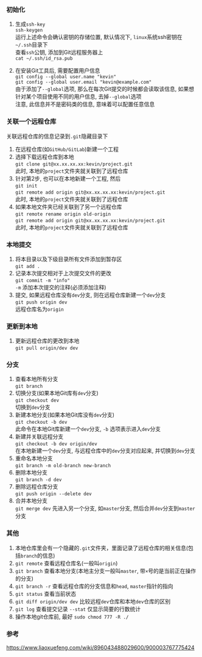 ### 初始化
1. 生成`ssh-key`<br>
`ssh-keygen`<br>
运行上述命令会确认密钥的存储位置, 默认情况下, `linux`系统ssh密钥在`~/.ssh`目录下<br>
查看`ssh`公钥, 添加到Git远程服务器上<br>
`cat ~/.ssh/id_rsa.pub`<br>

2. 在安装Git工具后, 需要配置用户信息<br>
`git config --global user.name "kevin"`<br>
`git config --global user.email "kevin@example.com"`<br>
由于添加了`--global`选项, 那么在每次Git提交的时候都会读取该信息, 如果想针对某个项目使用不同的用户信息, 去掉`--global`选项<br>
注意, 此信息并不是密码类的信息, 意味着可以配置任意信息<br>

### 关联一个远程仓库
关联远程仓库的信息记录到`.git`隐藏目录下<br>
1. 在远程仓库(如`GitHub/GitLab`)新建一个工程<br>
2. 选择下载远程仓库到本地<br>
`git clone git@xx.xx.xx.xx:kevin/project.git`<br>
此时, 本地的`project`文件夹就关联到了远程仓库<br>
3. 针对第2步, 也可以在本地新建一个工程, 然后<br>
`git init`<br>
`git remote add origin git@xx.xx.xx.xx:kevin/project.git`<br>
此时, 本地的`project`文件夹就关联到了远程仓库<br>
4. 如果本地文件夹已经关联到了另一个远程仓库<br>
`git remote rename origin old-origin`<br>
`git remote add origin git@xx.xx.xx.xx:kevin/project.git`<br>
此时, 本地的`project`文件夹就关联到了远程仓库<br>

### 本地提交
1. 将本目录以及下级目录所有文件添加到暂存区<br>
`git add .`<br>
2. 记录本次提交相对于上次提交文件的更改<br>
`git commit -m "info"`<br>
`-m` 添加本次提交的注释(必须添加注释)<br>
3. 提交, 如果远程仓库没有`dev`分支, 则在远程仓库新建一个`dev`分支<br>
`git push origin dev`<br>
远程仓库名为`origin`<br>

### 更新到本地
1. 更新远程仓库的更改到本地<br>
`git pull origin/dev dev`<br>

### 分支
1. 查看本地所有分支<br>
`git branch`<br>
2. 切换分支(如果本地Git库有`dev`分支)<br>
`git checkout dev`<br>
切换到`dev`分支<br>
3. 新建本地分支(如果本地Git库没有`dev`分支)<br>
`git checkout -b dev`<br>
此命令在本地Git库新建一个`dev`分支, `-b` 选项表示进入`dev`分支<br>
4. 新建并关联远程分支<br>
`git checkout -b dev origin/dev`<br>
在本地新建一个`dev`分支, 与远程仓库中的`dev`分支对应起来, 并切换到`dev`分支<br>
5. 重命名本地分支<br>
`git branch -m old-branch new-branch`<br>
6. 删除本地分支<br>
`git branch -d dev`<br>
7. 删除远程仓库分支<br>
`git push origin --delete dev`<br>
8. 合并本地分支<br>
`git merge dev`
先进入另一个分支, 如`master`分支, 然后合并`dev`分支到`master`分支<br>

### 其他
1. 本地仓库里会有一个隐藏的`.git`文件夹，里面记录了远程仓库的相关信息(包括`branch`的信息)
2. `git remote` 查看远程仓库名(一般叫`origin`)
3. `git branch` 查看本地分支(本地主分支一般叫`master`, 带`×`号的是当前正在操作的分支)
4. `git branch -r` 查看远程仓库的分支信息和`head`, `master`指针的指向
5. `git status` 查看当前状态
6. `git diff origin/dev dev` 比较远程`dev`仓库和本地`dev`仓库的区别
7. `git log` 查看提交记录  `--stat` 仅显示简要的行数统计
7. 操作本地git仓库前, 最好 `sudo chmod 777 -R ./`

### 参考
https://www.liaoxuefeng.com/wiki/896043488029600/900003767775424<br>
